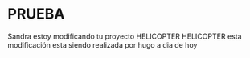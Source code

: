 # PRUEBA
Sandra estoy modificando tu proyecto
HELICOPTER HELICOPTER
esta modificación esta siendo realizada por hugo a dia de hoy
